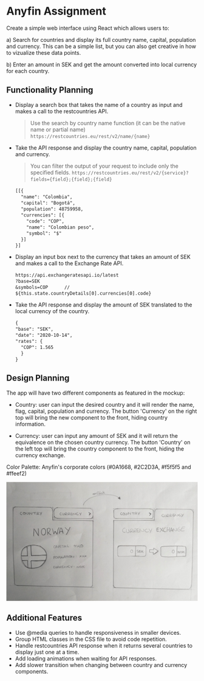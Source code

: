 # Anyfin Assignment

Create a simple web interface using React which allows users to:

a) Search for countries and display its full country name, capital, population and currency. This can be a simple list, but you can also get creative in how to vizualize these data points.

b) Enter an amount in SEK and get the amount converted into local currency for each country.

## Functionality Planning

- Display a search box that takes the name of a country as input and makes a call to the restcountries API.

  > Use the search by country name function (it can be the native name or partial name) `https://restcountries.eu/rest/v2/name/{name}`

- Take the API response and display the country name, capital, population and currency.

  > You can filter the output of your request to include only the specified fields. `https://restcountries.eu/rest/v2/{service}?fields={field};{field};{field}`

  ```
  [[{
    "name": "Colombia",
    "capital": "Bogotá",
    "population": 48759958,
    "currencies": [{
      "code": "COP",
      "name": "Colombian peso",
      "symbol": "$"
    }]
  }]
  ```

- Display an input box next to the currency that takes an amount of SEK and makes a call to the Exchange Rate API.

  ```
  https://api.exchangeratesapi.io/latest
  ?base=SEK
  &symbols=COP      // ${this.state.countryDetails[0].currencies[0].code}
  ```

- Take the API response and display the amount of SEK translated to the local currency of the country.
  ```
  {
  "base": "SEK",
  "date": "2020-10-14",
  "rates": {
    "COP": 1.565
    }
  }
  ```

## Design Planning

The app will have two different components as featured in the mockup:

  - Country: user can input the desired country and it will render the name, flag, capital, population and currency. The button 'Currency' on the right top will bring the new component to the front, hiding country information.

  - Currency: user can input any amount of SEK and it will return the equivalence on the chosen country currency. The button 'Country' on the left top will bring the country component to the front, hiding the currency exchange.

Color Palette: Anyfin's corporate colors (#0A1668, #2C2D3A, #f5f5f5 and #ffeef2)

![mockup](./images/CurrencyExchangeMockup.jpg)

## Additional Features
- Use @media queries to handle responsiveness in smaller devices.
- Group HTML classes in the CSS file to avoid code repetition.
- Handle restcountries API response when it returns several countries to display just one at a time.
- Add loading animations when waiting for API responses.
- Add slower transition when changing between country and currency components.